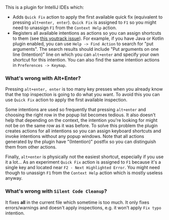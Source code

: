 This is a plugin for IntelliJ IDEs which:
- Adds `Quick Fix` action to apply the first available quick fix (equivalent to pressing `alt+enter, enter`). `Quick Fix` is assigned to `F1` so you might need to unassign `F1` from the `Context Help` action.
- Registers all available intentions as actions so you can assign shortcuts to them (see [this youtrack issue](https://youtrack.jetbrains.com/issue/IDEA-217465)). For example, if you have Java or Kotlin plugin enabled, you can use `Help -> Find Action` to search for "put arguments". The search results should include "Put arguments on one line (Intention)" line on which you can `alt+enter` and specify your own shortcut for this intention. You can also find the same intention actions in `Preferences -> Keymap`.

### What's wrong with Alt+Enter?
Pressing `alt+enter, enter` is too many key presses when you already know that the top inspection is going to do what you want.
To avoid this you can use `Quick Fix` action to apply the first available inspection.

Some intentions are used so frequently that pressing `alt+enter` and choosing the right row in the popup list becomes tedious.
It also doesn't help that depending on the context, the intention you're looking for might not be on the same row as it was before.
To solve this problem the plugin creates actions for all intentions so you can assign keyboard shortcuts and invoke intentions without any popup windows.
Note that all actions generated by the plugin have "(Intention)" postfix so you can distinguish them from other actions.

Finally, `alt+enter` is physically not the easiest shortcut, especially if you use it a lot...
As an experiment `Quick Fix` action is assigned to `F1` because it's a single key and located near `F2 - Next Highlighted Error`.
You might need though to unassign `F1` from the `Context Help` action which is mostly useless anyway.

### What's wrong with `Silent Code Cleanup`?
It fixes **all** in the current file which sometime is too much. 
It only fixes errors/warnings and doesn't apply inspections, e.g. it won't apply `Fix typo` intention.